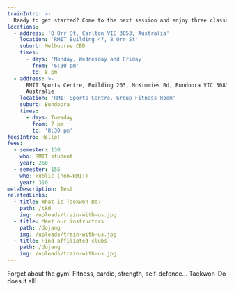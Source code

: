 ```yaml
---
trainIntro: >-
  Ready to get started? Come to the next session and enjoy three classes for free! We run four classes a week across two locations and welcome all levels of fitness and experience.
locations:
  - address: '8 Orr St, Carlton VIC 3053, Australia'
    location: 'RMIT Building 47, 8 Orr St'
    suburb: Melbourne CBD
    times:
      - days: 'Monday, Wednesday and Friday'
        from: '6:30 pm'
        to: 8 pm
  - address: >-
      RMIT Sports Centre, Building 203, McKimmies Rd, Bundoora VIC 3083,
      Australie
    location: 'RMIT Sports Centre, Group Fitness Room'
    suburb: Bundoora
    times:
      - days: Tuesday
        from: 7 pm
        to: '8:30 pm'
feesIntro: Hello!
fees:
  - semester: 130
    who: RMIT student
    year: 260
  - semester: 155
    who: Public (non-RMIT)
    year: 310
metaDescription: Test
relatedLinks:
  - title: What is Taekwon-Do?
    path: /tkd
    img: /uploads/train-with-us.jpg
  - title: Meet our instructors
    path: /dojang
    img: /uploads/train-with-us.jpg
  - title: Find affiliated clubs
    path: /dojang
    img: /uploads/train-with-us.jpg
---
```

Forget about the gym! Fitness, cardio, strength, self-defence... Taekwon-Do does it all!
